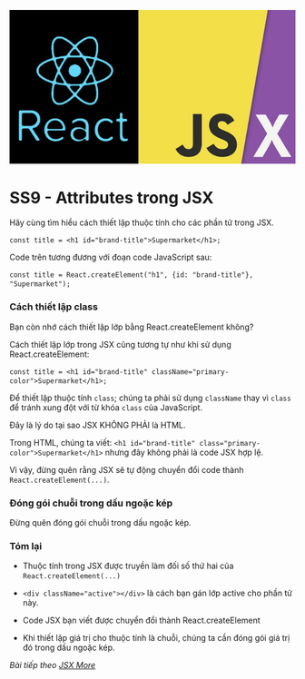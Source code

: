 ![Create-HTML-1](images/jsx.jpg) 

# SS9 - Attributes trong JSX

Hãy cùng tìm hiểu cách thiết lập thuộc tính cho các phần tử trong JSX.

```
const title = <h1 id="brand-title">Supermarket</h1>;
```

Code trên tương đương với đoạn code JavaScript sau:

```
const title = React.createElement("h1", {id: "brand-title"}, "Supermarket");
```

### Cách thiết lập class

Bạn còn nhớ cách thiết lập lớp bằng React.createElement không?

Cách thiết lập lớp trong JSX cũng tương tự như khi sử dụng React.createElement:

```
const title = <h1 id="brand-title" className="primary-color">Supermarket</h1>;
```

Để thiết lập thuộc tính `class`; chúng ta phải sử dụng `className` thay vì `class` để tránh xung đột với từ khóa `class` của JavaScript.

Đây là lý do tại sao JSX KHÔNG PHẢI là HTML.

Trong HTML, chúng ta viết: `<h1 id="brand-title" class="primary-color">Supermarket</h1>` nhưng đây không phải là code JSX hợp lệ.

Vì vậy, đừng quên rằng JSX sẽ tự động chuyển đổi code thành `React.createElement(...)`.

### Đóng gói chuỗi trong dấu ngoặc kép

Đừng quên đóng gói chuỗi trong dấu ngoặc kép.

### Tóm lại

- Thuộc tính trong JSX được truyền làm đối số thứ hai của `React.createElement(...)`

- `<div className="active"></div>` là cách bạn gán lớp active cho phần tử này.

- Code JSX bạn viết được chuyển đổi thành React.createElement

- Khi thiết lập giá trị cho thuộc tính là chuỗi, chúng ta cần đóng gói giá trị đó trong dấu ngoặc kép.

*Bài tiếp theo [JSX More](/lesson/session/session_10_jsx_more.md)*

